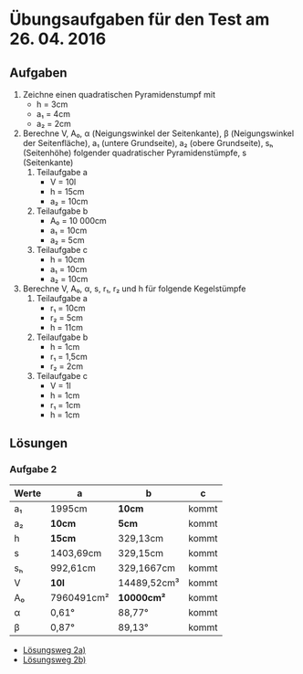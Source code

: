 # Übungsaufgaben für den Test am 26. 04. 2016

## Aufgaben

1. Zeichne einen quadratischen Pyramidenstumpf mit
    - h = 3cm
    - a₁ = 4cm
    - a₂ = 2cm
2. Berechne V, A₀, α (Neigungswinkel der Seitenkante), β (Neigungswinkel der Seitenfläche), a₁ (untere Grundseite), a₂ (obere Grundseite), sₕ (Seitenhöhe) folgender quadratischer Pyramidenstümpfe, s (Seitenkante)
    1. Teilaufgabe a
        - V = 10l
        - h = 15cm
        - a₂ = 10cm
    2. Teilaufgabe b
        - A₀ = 10 000cm
        - a₁ = 10cm
        - a₂ = 5cm
    3. Teilaufgabe c
        - h = 10cm
        - a₁ = 10cm
        - a₂ = 10cm
3. Berechne V, A₀, α, s, r₁, r₂ und h für folgende Kegelstümpfe
    1. Teilaufgabe a
        - r₁ = 10cm
        - r₂ = 5cm
        - h = 11cm
    2. Teilaufgabe b
        - h = 1cm
        - r₁ = 1,5cm
        - r₂ = 2cm
    3. Teilaufgabe c
        - V = 1l
        - h = 1cm
        - r₁ = 1cm
        - h = 1cm


## Lösungen

### Aufgabe 2
| Werte | a | b | c |
| ----- | --- | --- | ---- |
| a₁    | 1995cm | **10cm** | kommt |
| a₂    | **10cm** | **5cm** | kommt |
| h | **15cm** | 329,13cm | kommt |
| s | 1403,69cm | 329,15cm | kommt |
| sₕ | 992,61cm | 329,1667cm | kommt |
| V | **10l** | 14489,52cm³ | kommt |
| A₀| 7960491cm² | **10000cm²** | kommt |
| α | 0,61° | 88,77° | kommt |
| β | 0,87° | 89,13° | kommt |

- [Lösungsweg 2a)](https://github.com/haschis/aufzeichnugen/blob/master/mathe/2016-04-26%20-%20Mathe%20-%20Test%C3%BCbungsaufgaben%20Lsg%202a%20%3CBen%3E.pdf)
- [Lösungsweg 2b)](https://github.com/haschis/aufzeichnugen/blob/master/mathe/2016-04-26%20-%20Mathe%20-%20Test%C3%BCbungsaufgaben%20Lsg%202b%20%3CBen%3E.pdf)

